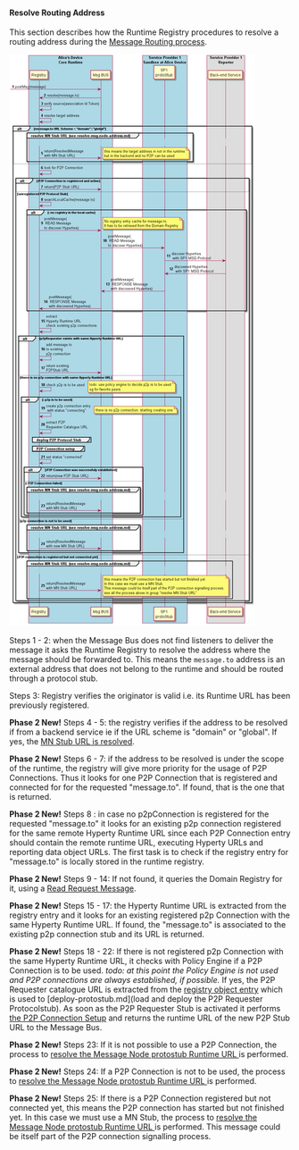 #### Resolve Routing Address

This section describes how the Runtime Registry procedures to resolve a routing address during the [Message Routing process](bus-msg-routing.md).


![Address Resolution](resolve-routing-address.png)

Steps 1 - 2: when the Message Bus does not find listeners to deliver the message it asks the Runtime Registry to resolve the address where the message should be forwarded to. This means the `message.to` address is an external address that does not belong to the runtime and should be routed through a protocol stub.

Steps 3: Registry verifies the originator is valid i.e. its Runtime URL has been previously registered.

**Phase 2 New!** Steps 4 - 5: the registry verifies if the address to be resolved if from a backend service ie if the URL scheme is "domain" or "global". If yes, the [MN Stub URL is resolved](resolve-msg-node-address.md).

**Phase 2 New!** Steps 6 - 7: if the address to be resolved is under the scope of the runtime, the registry will give more priority for the usage of P2P Connections. Thus it looks for one P2P Connection that is registered and connected for for the requested "message.to". If found, that is the one that is returned.

**Phase 2 New!** Steps 8 : in case no p2pConnection is registered for the requested "message.to" it looks for an existing p2p connection registered for the same remote Hyperty Runtime URL since each P2P Connection entry should contain the remote runtime URL, executing Hyperty URLs and reporting data object URLs. The first task is to check if the registry entry for "message.to" is locally stored in the runtime registry.

  **Phase 2 New!** Steps 9 - 14: If not found, it queries the Domain Registry for it, using a [Read Request Message](../../messages/registration-messages.md#query-per-registry-data-object-url).

  **Phase 2 New!** Steps 15 - 17: the Hyperty Runtime URL is extracted from the registry entry and it looks for an existing registered p2p Connection with the same Hyperty Runtime URL. If found, the "message.to" is associated to the existing p2p connection stub and its URL is returned.

  **Phase 2 New!** Steps 18 - 22: If there is not registered p2p Connection with the same Hyperty Runtime URL, it checks with Policy Engine if a P2P Connection is to be used. *todo: at this point the Policy Engine is not used and P2P connections are always established, if possible.* If yes, the P2P Requester catalogue URL is extracted from the [registry object entry](../../datamodel/core/hyperty-registry) which is used to [deploy-protostub.md](load and deploy the P2P Requester Protocolstub). As soon as the P2P Requester Stub is activated it performs [the P2P Connection Setup](p2p-setup.md) and returns the runtime URL of the new P2P Stub URL to the Message Bus.

  **Phase 2 New!** Steps 23: If it is not possible to use a P2P Connection, the process to [resolve the Message Node protostub Runtime URL ](resolve-msg-node-address.md) is performed.

**Phase 2 New!** Steps 24: If a P2P Connection is not to be used, the process to [resolve the Message Node protostub Runtime URL ](resolve-msg-node-address.md) is performed.

**Phase 2 New!** Steps 25: If there is a P2P Connection registered but not connected yet, this means the P2P connection has started but not finished yet. In this case we must use a MN Stub, the process to [resolve the Message Node protostub Runtime URL ](resolve-msg-node-address.md) is performed. This message could be itself part of the P2P connection signalling process.
